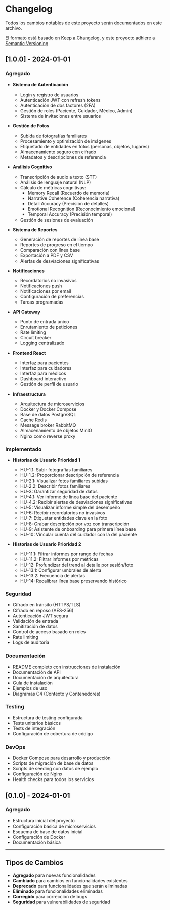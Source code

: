 # Changelog

Todos los cambios notables de este proyecto serán documentados en este archivo.

El formato está basado en [Keep a Changelog](https://keepachangelog.com/es-ES/1.0.0/),
y este proyecto adhiere a [Semantic Versioning](https://semver.org/spec/v2.0.0.html).

## [1.0.0] - 2024-01-01

### Agregado
- **Sistema de Autenticación**
  - Login y registro de usuarios
  - Autenticación JWT con refresh tokens
  - Autenticación de dos factores (2FA)
  - Gestión de roles (Paciente, Cuidador, Médico, Admin)
  - Sistema de invitaciones entre usuarios

- **Gestión de Fotos**
  - Subida de fotografías familiares
  - Procesamiento y optimización de imágenes
  - Etiquetado de entidades en fotos (personas, objetos, lugares)
  - Almacenamiento seguro con cifrado
  - Metadatos y descripciones de referencia

- **Análisis Cognitivo**
  - Transcripción de audio a texto (STT)
  - Análisis de lenguaje natural (NLP)
  - Cálculo de métricas cognitivas:
    - Memory Recall (Recuerdo de memoria)
    - Narrative Coherence (Coherencia narrativa)
    - Detail Accuracy (Precisión de detalles)
    - Emotional Recognition (Reconocimiento emocional)
    - Temporal Accuracy (Precisión temporal)
  - Gestión de sesiones de evaluación

- **Sistema de Reportes**
  - Generación de reportes de línea base
  - Reportes de progreso en el tiempo
  - Comparación con línea base
  - Exportación a PDF y CSV
  - Alertas de desviaciones significativas

- **Notificaciones**
  - Recordatorios no invasivos
  - Notificaciones push
  - Notificaciones por email
  - Configuración de preferencias
  - Tareas programadas

- **API Gateway**
  - Punto de entrada único
  - Enrutamiento de peticiones
  - Rate limiting
  - Circuit breaker
  - Logging centralizado

- **Frontend React**
  - Interfaz para pacientes
  - Interfaz para cuidadores
  - Interfaz para médicos
  - Dashboard interactivo
  - Gestión de perfil de usuario

- **Infraestructura**
  - Arquitectura de microservicios
  - Docker y Docker Compose
  - Base de datos PostgreSQL
  - Cache Redis
  - Message broker RabbitMQ
  - Almacenamiento de objetos MinIO
  - Nginx como reverse proxy

### Implementado
- **Historias de Usuario Prioridad 1**
  - HU-1.1: Subir fotografías familiares
  - HU-1.2: Proporcionar descripción de referencia
  - HU-2.1: Visualizar fotos familiares subidas
  - HU-2.2: Describir fotos familiares
  - HU-3: Garantizar seguridad de datos
  - HU-4.1: Ver informe de línea base del paciente
  - HU-4.2: Recibir alertas de desviaciones significativas
  - HU-5: Visualizar informe simple del desempeño
  - HU-6: Recibir recordatorios no invasivos
  - HU-7: Etiquetar entidades clave en la foto
  - HU-8: Grabar descripción por voz con transcripción
  - HU-9: Asistente de onboarding para primera línea base
  - HU-10: Vincular cuenta del cuidador con la del paciente

- **Historias de Usuario Prioridad 2**
  - HU-11.1: Filtrar informes por rango de fechas
  - HU-11.2: Filtrar informes por métricas
  - HU-12: Profundizar del trend al detalle por sesión/foto
  - HU-13.1: Configurar umbrales de alerta
  - HU-13.2: Frecuencia de alertas
  - HU-14: Recalibrar línea base preservando histórico

### Seguridad
- Cifrado en tránsito (HTTPS/TLS)
- Cifrado en reposo (AES-256)
- Autenticación JWT segura
- Validación de entrada
- Sanitización de datos
- Control de acceso basado en roles
- Rate limiting
- Logs de auditoría

### Documentación
- README completo con instrucciones de instalación
- Documentación de API
- Documentación de arquitectura
- Guía de instalación
- Ejemplos de uso
- Diagramas C4 (Contexto y Contenedores)

### Testing
- Estructura de testing configurada
- Tests unitarios básicos
- Tests de integración
- Configuración de cobertura de código

### DevOps
- Docker Compose para desarrollo y producción
- Scripts de migración de base de datos
- Scripts de seeding con datos de ejemplo
- Configuración de Nginx
- Health checks para todos los servicios

## [0.1.0] - 2024-01-01

### Agregado
- Estructura inicial del proyecto
- Configuración básica de microservicios
- Esquema de base de datos inicial
- Configuración de Docker
- Documentación básica

---

## Tipos de Cambios

- **Agregado** para nuevas funcionalidades
- **Cambiado** para cambios en funcionalidades existentes
- **Deprecado** para funcionalidades que serán eliminadas
- **Eliminado** para funcionalidades eliminadas
- **Corregido** para corrección de bugs
- **Seguridad** para vulnerabilidades de seguridad
